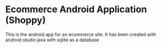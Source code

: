 # Ecommerce Android Application (Shoppy)

This is the android app for an ecommerce site. It has been created with android studio java with sqlite as a database
